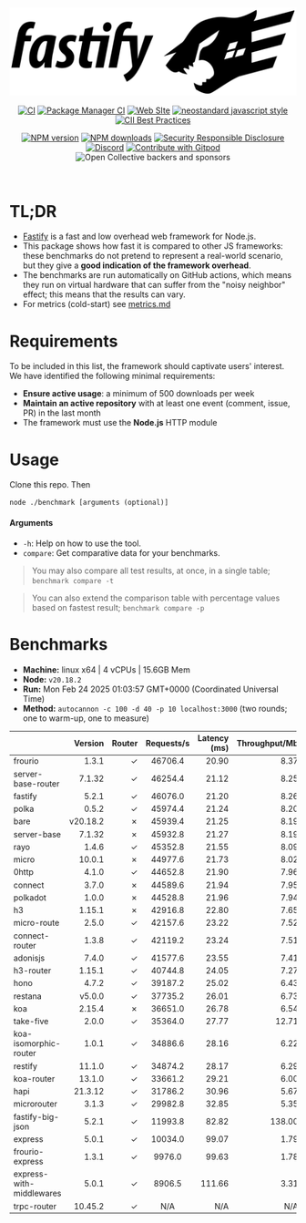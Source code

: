 <div align="center"> <a href="https://fastify.dev/">
    <img
      src="https://github.com/fastify/graphics/raw/HEAD/fastify-landscape-outlined.svg"
      width="650"
      height="auto"
    />
  </a>
</div>

<div align="center">

[![CI](https://github.com/fastify/fastify/actions/workflows/ci.yml/badge.svg?branch=main)](https://github.com/fastify/fastify/actions/workflows/ci.yml)
[![Package Manager
CI](https://github.com/fastify/fastify/workflows/package-manager-ci/badge.svg?branch=main)](https://github.com/fastify/fastify/actions/workflows/package-manager-ci.yml)
[![Web
SIte](https://github.com/fastify/fastify/workflows/website/badge.svg?branch=main)](https://github.com/fastify/fastify/actions/workflows/website.yml)
[![neostandard javascript style](https://img.shields.io/badge/code_style-neostandard-brightgreen?style=flat)](https://github.com/neostandard/neostandard)
[![CII Best Practices](https://bestpractices.coreinfrastructure.org/projects/7585/badge)](https://bestpractices.coreinfrastructure.org/projects/7585)

</div>

<div align="center">

[![NPM
version](https://img.shields.io/npm/v/fastify.svg?style=flat)](https://www.npmjs.com/package/fastify)
[![NPM
downloads](https://img.shields.io/npm/dm/fastify.svg?style=flat)](https://www.npmjs.com/package/fastify)
[![Security Responsible
Disclosure](https://img.shields.io/badge/Security-Responsible%20Disclosure-yellow.svg)](https://github.com/fastify/fastify/blob/main/SECURITY.md)
[![Discord](https://img.shields.io/discord/725613461949906985)](https://discord.gg/fastify)
[![Contribute with Gitpod](https://img.shields.io/badge/Contribute%20with-Gitpod-908a85?logo=gitpod&color=blue)](https://gitpod.io/#https://github.com/fastify/fastify)
![Open Collective backers and sponsors](https://img.shields.io/opencollective/all/fastify)

</div>

<br />

# TL;DR

* [Fastify](https://github.com/fastify/fastify) is a fast and low overhead web framework for Node.js.
* This package shows how fast it is compared to other JS frameworks: these benchmarks do not pretend to represent a real-world scenario, but they give a **good indication of the framework overhead**.
* The benchmarks are run automatically on GitHub actions, which means they run on virtual hardware that can suffer from the "noisy neighbor" effect; this means that the results can vary.
* For metrics (cold-start) see [metrics.md](./METRICS.md)

# Requirements

To be included in this list, the framework should captivate users' interest. We have identified the following minimal requirements:
- **Ensure active usage**: a minimum of 500 downloads per week
- **Maintain an active repository** with at least one event (comment, issue, PR) in the last month
- The framework must use the **Node.js** HTTP module

# Usage

Clone this repo. Then

```
node ./benchmark [arguments (optional)]
```

#### Arguments

* `-h`: Help on how to use the tool.
* `compare`: Get comparative data for your benchmarks.

> You may also compare all test results, at once, in a single table; `benchmark compare -t`

> You can also extend the comparison table with percentage values based on fastest result; `benchmark compare -p`
# Benchmarks

* __Machine:__ linux x64 | 4 vCPUs | 15.6GB Mem
* __Node:__ `v20.18.2`
* __Run:__ Mon Feb 24 2025 01:03:57 GMT+0000 (Coordinated Universal Time)
* __Method:__ `autocannon -c 100 -d 40 -p 10 localhost:3000` (two rounds; one to warm-up, one to measure)

|                          | Version  | Router | Requests/s | Latency (ms) | Throughput/Mb |
| :--                      | --:      | --:    | :-:        | --:          | --:           |
| frourio                  | 1.3.1    | ✓      | 46706.4    | 20.90        | 8.37          |
| server-base-router       | 7.1.32   | ✓      | 46254.4    | 21.12        | 8.25          |
| fastify                  | 5.2.1    | ✓      | 46076.0    | 21.20        | 8.26          |
| polka                    | 0.5.2    | ✓      | 45974.4    | 21.24        | 8.20          |
| bare                     | v20.18.2 | ✗      | 45939.4    | 21.25        | 8.19          |
| server-base              | 7.1.32   | ✗      | 45932.8    | 21.27        | 8.19          |
| rayo                     | 1.4.6    | ✓      | 45352.8    | 21.55        | 8.09          |
| micro                    | 10.0.1   | ✗      | 44977.6    | 21.73        | 8.02          |
| 0http                    | 4.1.0    | ✓      | 44652.8    | 21.90        | 7.96          |
| connect                  | 3.7.0    | ✗      | 44589.6    | 21.94        | 7.95          |
| polkadot                 | 1.0.0    | ✗      | 44528.8    | 21.96        | 7.94          |
| h3                       | 1.15.1   | ✗      | 42916.8    | 22.80        | 7.65          |
| micro-route              | 2.5.0    | ✓      | 42157.6    | 23.22        | 7.52          |
| connect-router           | 1.3.8    | ✓      | 42119.2    | 23.24        | 7.51          |
| adonisjs                 | 7.4.0    | ✓      | 41577.6    | 23.55        | 7.41          |
| h3-router                | 1.15.1   | ✓      | 40744.8    | 24.05        | 7.27          |
| hono                     | 4.7.2    | ✓      | 39187.2    | 25.02        | 6.43          |
| restana                  | v5.0.0   | ✓      | 37735.2    | 26.01        | 6.73          |
| koa                      | 2.15.4   | ✗      | 36651.0    | 26.78        | 6.54          |
| take-five                | 2.0.0    | ✓      | 35364.0    | 27.77        | 12.71         |
| koa-isomorphic-router    | 1.0.1    | ✓      | 34886.6    | 28.16        | 6.22          |
| restify                  | 11.1.0   | ✓      | 34874.2    | 28.17        | 6.29          |
| koa-router               | 13.1.0   | ✓      | 33661.2    | 29.21        | 6.00          |
| hapi                     | 21.3.12  | ✓      | 31786.2    | 30.96        | 5.67          |
| microrouter              | 3.1.3    | ✓      | 29982.8    | 32.85        | 5.35          |
| fastify-big-json         | 5.2.1    | ✓      | 11993.8    | 82.82        | 138.00        |
| express                  | 5.0.1    | ✓      | 10034.0    | 99.07        | 1.79          |
| frourio-express          | 1.3.1    | ✓      | 9976.0     | 99.63        | 1.78          |
| express-with-middlewares | 5.0.1    | ✓      | 8906.5     | 111.66       | 3.31          |
| trpc-router              | 10.45.2  | ✓      | N/A        | N/A          | N/A           |
